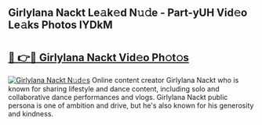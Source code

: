 ## Girlylana Nackt Le𝚊k𝚎d N𝚞𝚍e - Part-yUH Vid𝚎o Le𝚊ks Photos lYDkM

# <h2><a href="http://fb3aiy.evod.top/?m=Girlylana+Nackt">🔗 👉🔴 Girlylana Nackt Vid𝚎o Ph𝚘t𝚘s</a></h2>

[![Girlylana Nackt N𝚞d𝚎s](https://i.imgur.com/8V9OHl7.gif)](http://fb3aiy.evod.top/?m=Girlylana+Nackt)
Online content creator Girlylana Nackt who is known for sharing lifestyle and dance content, including solo and collaborative dance performances and vlogs. Girlylana Nackt public persona is one of ambition and drive, but he's also known for his generosity and kindness. 
